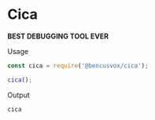# Cica

**BEST DEBUGGING TOOL EVER**

Usage

```js
const cica = require('@bencusvox/cica');

cica();
```

Output
```txt
cica
```
